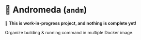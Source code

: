 # 🌌 Andromeda (`andm`)
**🚧 This is work-in-progress project, and nothing is complete yet!**

Organize building & running command in multiple Docker image.
